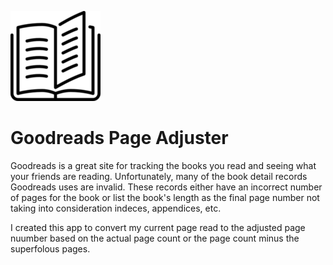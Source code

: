 ![Application Icon](public/icon/android-icon-144x144.png)
# Goodreads Page Adjuster

Goodreads is a great site for tracking the books you read and seeing what your friends are reading. Unfortunately, many of the book detail records Goodreads uses are invalid. These records either have an incorrect number of pages for the book or list the book's length as the final page number not taking into consideration indeces, appendices, etc.

I created this app to convert my current page read to the adjusted page nuumber based on the actual page count or the page count minus the superfolous pages.
